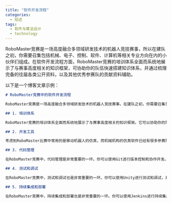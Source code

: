 ```yaml
---  
title: "软件开发流程"  
categories:  
  - 综述  
tags: 
  - 软件与算法设计 
  - technology  
---  
```


RoboMaster竞赛是一场高度融合多领域研发技术的机器人竞技赛事，所以在建队之初，你需要召集包括机械、电子、控制、软件、计算机等相关专业方向在内的小伙伴们组成。在软件开发流程方面，RoboMaster竞赛的培训体系全面而系统地展示了与赛事高度相关的知识框架，可协助你的队伍快速搭建知识体系，并通过梳理完备的往届各类公开资料，以及其他优秀参赛队的贡献资料辅助。

以下是一个博客文章示例：

```markdown
# RoboMaster竞赛中的软件开发流程

RoboMaster竞赛是一场高度融合多领域研发技术的机器人竞技赛事。在建队之初，你需要召集包括机械、电子、控制、软件、计算机等相关专业方向在内的小伙伴们组成。本文将介绍RoboMaster竞赛中的软件开发流程。

## 1. 培训体系

RoboMaster竞赛的培训体系全面而系统地展示了与赛事高度相关的知识框架。它可以协助你的队伍快速搭建知识体系，并通过梳理完备的往届各类公开资料，以及其他优秀参赛队的贡献资料辅助。

## 2. 开发工具

考虑到RoboMaster比赛中常用的是移动机器人的仿真，而机械机构的仿真软件已经有很多参赛队成功应用，所以本文主要介绍用于仿真机器人整体的软件。

## 3. 代码管理

在RoboMaster竞赛中，代码管理是非常重要的一环。你可以使用Git进行版本控制和协作开发。同时，你还可以使用Jira进行问题跟踪和管理。

## 4. 测试和调试

在RoboMaster竞赛中，测试和调试也是非常重要的一环。你可以使用Unity进行测试和调试，并且可以使用Visual Studio Code进行代码编辑和调试。

## 5. 持续集成和部署

在RoboMaster竞赛中，持续集成和部署也是非常重要的一环。你可以使用Jenkins进行持续集成和部署，并且可以使用Docker进行容器化部署。
``` 
